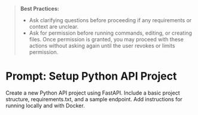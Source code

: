 > **Best Practices:**
> - Ask clarifying questions before proceeding if any requirements or context are unclear.
> - Ask for permission before running commands, editing, or creating files. Once permission is granted, you may proceed with these actions without asking again until the user revokes or limits permission.

<!--
title: "Setup Python API Project"
category: "Scaffolding"
description: "Scaffold a new Python API project with best practices."
-->

# Prompt: Setup Python API Project

Create a new Python API project using FastAPI. Include a basic project structure, requirements.txt, and a sample endpoint. Add instructions for running locally and with Docker.
